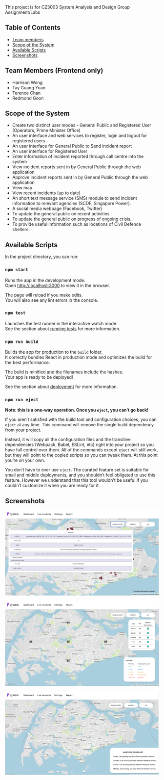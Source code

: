 This project is for CZ3003 System Analysis and Design Group Assignment/Labs

## Table of Contents

- [Team members](#team-members)
- [Scope of the System](#scope-of-the-system)
- [Available Scripts](#available-scripts)
- [Screenshots](#screenshots)

## Team Members (Frontend only)

- Harrison Wong
- Tay Guang Yuan
- Terence Chan
- Redmond Goon

## Scope of the System

- Create two distinct user modes - General Public and Registered User (Operators, Prime Minister Office)
- An user interface and web services to register, login and logout for registered users
- An user interface for General Public to Send incident report
- An user interface for Registered User
- Enter information of incident reported through call centre into the system
- View incident reports sent in by General Public through the web application
- Approve incident reports sent in by General Public through the web application
- View map
- View recent incidents (up to date)
- An short text message service (SMS) module to send incident information to relevant agencies (SCDF, Singapore Power).
- A social media webpage (Facebook, Twitter)
- To update the general public on recent activities
- To update the general public on progress of ongoing crisis.
- To provide useful information such as locations of Civil Defence shelters.

## Available Scripts

In the project directory, you can run:

### `npm start`

Runs the app in the development mode.<br>
Open [http://localhost:3000](http://localhost:3000) to view it in the browser.

The page will reload if you make edits.<br>
You will also see any lint errors in the console.

### `npm test`

Launches the test runner in the interactive watch mode.<br>
See the section about [running tests](#running-tests) for more information.

### `npm run build`

Builds the app for production to the `build` folder.<br>
It correctly bundles React in production mode and optimizes the build for the best performance.

The build is minified and the filenames include the hashes.<br>
Your app is ready to be deployed!

See the section about [deployment](#deployment) for more information.

### `npm run eject`

**Note: this is a one-way operation. Once you `eject`, you can’t go back!**

If you aren’t satisfied with the build tool and configuration choices, you can `eject` at any time. This command will remove the single build dependency from your project.

Instead, it will copy all the configuration files and the transitive dependencies (Webpack, Babel, ESLint, etc) right into your project so you have full control over them. All of the commands except `eject` will still work, but they will point to the copied scripts so you can tweak them. At this point you’re on your own.

You don’t have to ever use `eject`. The curated feature set is suitable for small and middle deployments, and you shouldn’t feel obligated to use this feature. However we understand that this tool wouldn’t be useful if you couldn’t customize it when you are ready for it.

## Screenshots

![Dengue Cluster](readmeimages/dengue.png?raw=true "Dengue Cluster")

![PSI](readmeimages/psi.png?raw=true "PSI")

![Weather](readmeimages/weather.png?raw=true "Weather")
